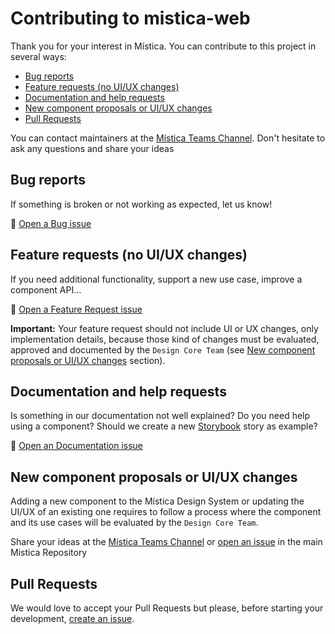 # Contributing to mistica-web

Thank you for your interest in Mística. You can contribute to this project in several ways:

<!-- TOC depthFrom:2 -->

- [Bug reports](#bug-reports)
- [Feature requests (no UI/UX changes)](#feature-requests-no-uiux-changes)
- [Documentation and help requests](#documentation-and-help-requests)
- [New component proposals or UI/UX changes](#new-component-proposals-or-uiux-changes)
- [Pull Requests](#pull-requests)

<!-- /TOC -->

You can contact maintainers at the
[Mística Teams Channel](https://teams.microsoft.com/l/channel/19%3ad2e3607a32ec411b8bf492f43cd0fe0c%40thread.tacv2/General?groupId=e265fe99-929f-45d1-8154-699649674a40&tenantId=9744600e-3e04-492e-baa1-25ec245c6f10).
Don't hesitate to ask any questions and share your ideas

## Bug reports

If something is broken or not working as expected, let us know!

:bug: [Open a Bug issue](https://github.com/Telefonica/mistica-web/issues/new?assignees=&labels=bug&template=bug_report.md&title=)

## Feature requests (no UI/UX changes)

If you need additional functionality, support a new use case, improve a component API...

:construction: [Open a Feature Request issue](https://github.com/Telefonica/mistica-web/issues/new?assignees=&labels=enhancement&template=feature-request.md&title=)

**Important:** Your feature request should not include UI or UX changes, only implementation details, because
those kind of changes must be evaluated, approved and documented by the `Design Core Team` (see
[New component proposals or UI/UX changes](#new-component-proposals-or-uiux-changes) section).

## Documentation and help requests

Is something in our documentation not well explained? Do you need help using a component? Should we create a
new [Storybook](https://mistica-web.now.sh/) story as example?

:blue_book: [Open an Documentation issue](https://github.com/Telefonica/mistica-web/issues/new?assignees=&labels=documentation&template=documentation-request.md&title=)

## New component proposals or UI/UX changes

Adding a new component to the Mística Design System or updating the UI/UX of an existing one requires to
follow a process where the component and its use cases will be evaluated by the `Design Core Team`.

Share your ideas at the
[Mística Teams Channel](https://teams.microsoft.com/l/channel/19%3ad2e3607a32ec411b8bf492f43cd0fe0c%40thread.tacv2/General?groupId=e265fe99-929f-45d1-8154-699649674a40&tenantId=9744600e-3e04-492e-baa1-25ec245c6f10)
or [open an issue](https://github.com/Telefonica/mistica/issues) in the main Mistica Repository

## Pull Requests

We would love to accept your Pull Requests but please, before starting your development,
[create an issue](https://github.com/Telefonica/mistica-web/issues/new/choose).
